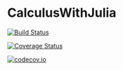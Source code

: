 # CalculusWithJulia

[![Build Status](https://travis-ci.org/jverzani/CalculusWithJulia.jl.svg?branch=master)](https://travis-ci.org/jverzani/CalculusWithJulia.jl)

[![Coverage Status](https://coveralls.io/repos/jverzani/CalculusWithJulia.jl/badge.svg?branch=master&service=github)](https://coveralls.io/github/jverzani/CalculusWithJulia.jl?branch=master)

[![codecov.io](http://codecov.io/github/jverzani/CalculusWithJulia.jl/coverage.svg?branch=master)](http://codecov.io/github/jverzani/CalculusWithJulia.jl?branch=master)
